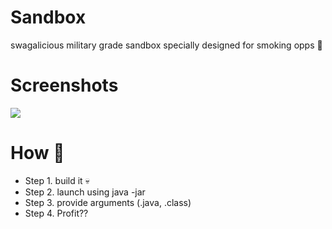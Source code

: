 # Sandbox
swagalicious military grade sandbox specially designed for smoking opps 🚬

# Screenshots
<img src="https://media.discordapp.net/attachments/1145783095635750962/1158816647038124053/image.png?ex=651d9f9a&is=651c4e1a&hm=12d5467495179d2869168f3f510c840c03cd6f5d6c8983efd8a9700ea939610e&=&width=873&height=452">

# How 🤔
- Step 1. build it 💀
- Step 2. launch using java -jar
- Step 3. provide arguments (.java, .class)
- Step 4. Profit??
